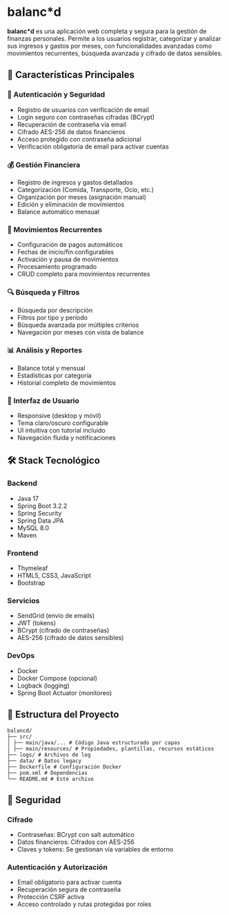 # balanc*d
**balanc*d** es una aplicación web completa y segura para la gestión de finanzas personales. Permite a los usuarios registrar, categorizar y analizar sus ingresos y gastos por meses, con funcionalidades avanzadas como movimientos recurrentes, búsqueda avanzada y cifrado de datos sensibles.

## 🚀 Características Principales

### 🔐 Autenticación y Seguridad
- Registro de usuarios con verificación de email
- Login seguro con contraseñas cifradas (BCrypt)
- Recuperación de contraseña vía email
- Cifrado AES-256 de datos financieros
- Acceso protegido con contraseña adicional
- Verificación obligatoria de email para activar cuentas

### 💰 Gestión Financiera
- Registro de ingresos y gastos detallados
- Categorización (Comida, Transporte, Ocio, etc.)
- Organización por meses (asignación manual)
- Edición y eliminación de movimientos
- Balance automático mensual

### 🔄 Movimientos Recurrentes
- Configuración de pagos automáticos
- Fechas de inicio/fin configurables
- Activación y pausa de movimientos
- Procesamiento programado
- CRUD completo para movimientos recurrentes

### 🔍 Búsqueda y Filtros
- Búsqueda por descripción
- Filtros por tipo y período
- Búsqueda avanzada por múltiples criterios
- Navegación por meses con vista de balance

### 📊 Análisis y Reportes
- Balance total y mensual
- Estadísticas por categoría
- Historial completo de movimientos

### 🎨 Interfaz de Usuario
- Responsive (desktop y móvil)
- Tema claro/oscuro configurable
- UI intuitiva con tutorial incluido
- Navegación fluida y notificaciones

## 🛠️ Stack Tecnológico

### Backend
- Java 17
- Spring Boot 3.2.2
- Spring Security
- Spring Data JPA
- MySQL 8.0
- Maven

### Frontend
- Thymeleaf
- HTML5, CSS3, JavaScript
- Bootstrap

### Servicios
- SendGrid (envío de emails)
- JWT (tokens)
- BCrypt (cifrado de contraseñas)
- AES-256 (cifrado de datos sensibles)

### DevOps
- Docker
- Docker Compose (opcional)
- Logback (logging)
- Spring Boot Actuator (monitoreo)

## 📁 Estructura del Proyecto

```
balancd/
├── src/
│ ├── main/java/... # Código Java estructurado por capas
│ ├── main/resources/ # Propiedades, plantillas, recursos estáticos
├── logs/ # Archivos de log
├── data/ # Datos legacy
├── Dockerfile # Configuración Docker
├── pom.xml # Dependencias
└── README.md # Este archivo
```

## 🔐 Seguridad

### Cifrado
- Contraseñas: BCrypt con salt automático
- Datos financieros: Cifrados con AES-256
- Claves y tokens: Se gestionan vía variables de entorno

### Autenticación y Autorización
- Email obligatorio para activar cuenta
- Recuperación segura de contraseña
- Protección CSRF activa
- Acceso controlado y rutas protegidas por roles
